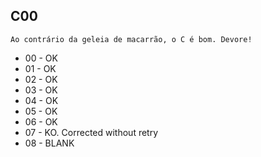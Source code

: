 ## C00 

```
Ao contrário da geleia de macarrão, o C é bom. Devore!
```

- 00 - OK
- 01 - OK
- 02 - OK 
- 03 - OK
- 04 - OK
- 05 - OK
- 06 - OK
- 07 - KO. Corrected without retry
- 08 - BLANK
